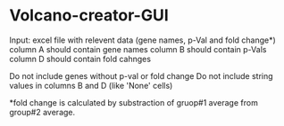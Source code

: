 # Volcano-creator-GUI
Input: excel file with relevent data (gene names, p-Val and fold change*)
column A should contain gene names
column B should contain p-Vals
column D should contain fold cahnges

Do not include genes without p-val or fold change
Do not include string values in columns B and D (like 'None' cells)


*fold change is calculated by substraction of gruop#1 average from group#2 average.
